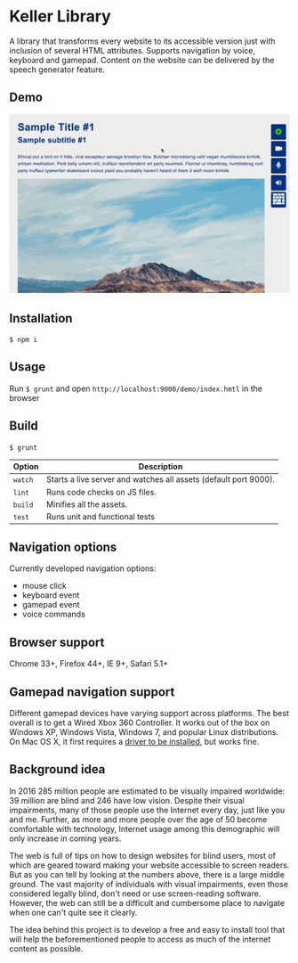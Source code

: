 # Keller Library

A library that transforms every website to its accessible version just with inclusion of several HTML attributes. Supports navigation by voice, keyboard and gamepad. Content on the website can be delivered by the speech generator feature.

## Demo

<img src="demo.gif" title="Keller Demo" />

## Installation

	$ npm i

## Usage

Run `$ grunt` and open `http://localhost:9000/demo/index.hmtl` in the browser

## Build

	$ grunt

| Option       | Description                                                          |
|--------------|----------------------------------------------------------------------|
| `watch`      | Starts a live server and watches all assets (default port 9000).     |
| `lint`       | Runs code checks on JS files.                                        |
| `build`      | Minifies all the assets.                                             |
| `test`       | Runs unit and functional tests                                       |

## Navigation options

Currently developed navigation options:
* mouse click
* keyboard event
* gamepad event
* voice commands

## Browser support

Chrome 33+, Firefox 44+, IE 9+, Safari 5.1+

## Gamepad navigation support

Different gamepad devices have varying support across platforms. The best overall is to get a Wired Xbox 360 Controller. It works out of the box on Windows XP, Windows Vista, Windows 7, and popular Linux distributions. On Mac OS X, it first requires a [driver to be installed][driver], but works fine.

  [driver]: http://tattiebogle.net/index.php/ProjectRoot/Xbox360Controller/OsxDriver

## Background idea

In 2016 285 million people are estimated to be visually impaired worldwide: 39 million are blind and 246 have low vision. Despite their visual impairments, many of those people use the Internet every day, just like you and me. Further, as more and more people over the age of 50 become comfortable with technology, Internet usage among this demographic will only increase in coming years.

The web is full of tips on how to design websites for blind users, most of which are geared toward making your website accessible to screen readers. But as you can tell by looking at the numbers above, there is a large middle ground. The vast majority of individuals with visual impairments, even those considered legally blind, don't need or use screen-reading software. However, the web can still be a difficult and cumbersome place to navigate when one can't quite see it clearly.

The idea behind this project is to develop a free and easy to install tool that will help the beforementioned people to access as much of the internet content as possible.
